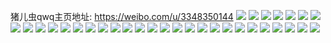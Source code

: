 猪儿虫qwq主页地址: https://weibo.com/u/3348350144 
![](https://wx4.sinaimg.cn/mw2000/c793c4c0ly1h8wimp9e5yj22c0340u0y.jpg) 
![](https://wx4.sinaimg.cn/mw2000/c793c4c0ly1h8ga4tc7nij20wi1yc4qp.jpg) 
![](https://wx4.sinaimg.cn/mw2000/c793c4c0ly1h8ga4w5cgbj20wi1yc7wh.jpg) 
![](https://wx4.sinaimg.cn/mw2000/c793c4c0ly1h8ga4qxpe4j20wr1z0q93.jpg) 
![](https://wx4.sinaimg.cn/mw2000/c793c4c0ly1h83jk7ugyxj20wi1yctlu.jpg) 
![](https://wx4.sinaimg.cn/mw2000/c793c4c0ly1h61pnhz7u1j220k2or179.jpg) 
![](https://wx4.sinaimg.cn/mw2000/c793c4c0ly1h61pnk87klj22c0340jw5.jpg) 
![](https://wx4.sinaimg.cn/mw2000/c793c4c0ly1h5busj84hzj20qo1bfn9i.jpg) 
![](https://wx4.sinaimg.cn/mw2000/c793c4c0ly1h56mfsi5dij22bx33zu0y.jpg) 
![](https://wx4.sinaimg.cn/mw2000/c793c4c0ly1h4ygyir22lj20xi1pcqjt.jpg) 
![](https://wx4.sinaimg.cn/mw2000/c793c4c0ly1h4w9acp945j20v90vcwh3.jpg) 
![](https://wx4.sinaimg.cn/mw2000/c793c4c0ly1h4v4j3wa3cj20v90vcaf9.jpg) 
![](https://wx4.sinaimg.cn/mw2000/c793c4c0ly1h4ib0l04tgj22c0340hdw.jpg) 
![](https://wx4.sinaimg.cn/mw2000/c793c4c0ly1h4ib0u79j0j22c02c01ky.jpg) 
![](https://wx4.sinaimg.cn/mw2000/c793c4c0ly1h44gcli1asj20u00u0dpu.jpg) 
![](https://wx4.sinaimg.cn/mw2000/c793c4c0ly1h44gcl47spj21ei1ei4os.jpg) 
![](https://wx4.sinaimg.cn/mw2000/c793c4c0ly1h40zzq09dzj20wi1lsk7f.jpg) 
![](https://wx4.sinaimg.cn/mw2000/c793c4c0ly1h3x4a321elj215m1jjdz2.jpg) 
![](https://wx4.sinaimg.cn/mw2000/c793c4c0ly1h3nwp6omdlj20wi1ls4aj.jpg) 
![](https://wx4.sinaimg.cn/mw2000/c793c4c0ly1h3nwp4x2oxj20wi1lsqgv.jpg) 
![](https://wx4.sinaimg.cn/mw2000/c793c4c0ly1h3mn1hwaulj20wi1lsamd.jpg) 
![](https://wx4.sinaimg.cn/mw2000/c793c4c0ly1h3mn1ioejmj20wi1ls4be.jpg) 
![](https://wx4.sinaimg.cn/mw2000/c793c4c0ly1h3mn1jbywkj20wi1lswrn.jpg) 
![](https://wx4.sinaimg.cn/mw2000/c793c4c0ly1h3luoqctphj20wi1lswtj.jpg) 
![](https://wx4.sinaimg.cn/mw2000/c793c4c0ly1h371lc26doj22c02c07wi.jpg) 
![](https://wx4.sinaimg.cn/mw2000/c793c4c0ly1h2yg7570jfj20wi0wi77k.jpg) 
![](https://wx4.sinaimg.cn/mw2000/c793c4c0ly1h2w92jxznfj22c02c04qq.jpg) 
![](https://wx4.sinaimg.cn/mw2000/c793c4c0ly1h2f96fx7ujj20wi0win2n.jpg) 
![](https://wx4.sinaimg.cn/mw2000/c793c4c0ly1h2f96gutb2j22c02c0qv5.jpg) 
![](https://wx4.sinaimg.cn/mw2000/c793c4c0ly1h2f96hipa9j20v90v9dkc.jpg) 
![](https://wx4.sinaimg.cn/mw2000/c793c4c0ly1h1bk2nnqzdj21m71m6b29.jpg) 
![](https://wx4.sinaimg.cn/mw2000/c793c4c0ly1h1bk2mmge7j214o14oapt.jpg) 
